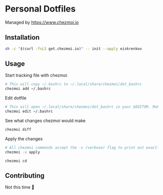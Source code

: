 # Personal Dotfiles

Managed by https://www.chezmoi.io

## Installation

```sh
sh -c "$(curl -fsLS get.chezmoi.io)" -- init --apply eiskrenkov
```

## Usage

Start tracking file with chezmoi

```sh
# This will copy ~/.bashrc to ~/.local/share/chezmoi/dot_bashrc
chezmoi add ~/.bashrc
```

Edit dotfile

```sh
# This will open ~/.local/share/chezmoi/dot_bashrc in your $EDITOR. Make some changes and save the file.
chezmoi edit ~/.bashrc
```

See what changes chezmoi would make

```sh
chezmoi diff
```

Apply the changes

```sh
# All chezmoi commands accept the -v (verbose) flag to print out exactly what changes they will make to the file system
chezmoi -v apply
```

```
chezmoi cd
```

## Contributing

Not this time 🥲
